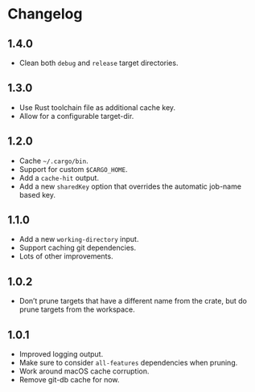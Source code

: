# Changelog

## 1.4.0

- Clean both `debug` and `release` target directories.

## 1.3.0

- Use Rust toolchain file as additional cache key.
- Allow for a configurable target-dir.

## 1.2.0

- Cache `~/.cargo/bin`.
- Support for custom `$CARGO_HOME`.
- Add a `cache-hit` output.
- Add a new `sharedKey` option that overrides the automatic job-name based key.

## 1.1.0

- Add a new `working-directory` input.
- Support caching git dependencies.
- Lots of other improvements.

## 1.0.2

- Don’t prune targets that have a different name from the crate, but do prune targets from the workspace.

## 1.0.1

- Improved logging output.
- Make sure to consider `all-features` dependencies when pruning.
- Work around macOS cache corruption.
- Remove git-db cache for now.
